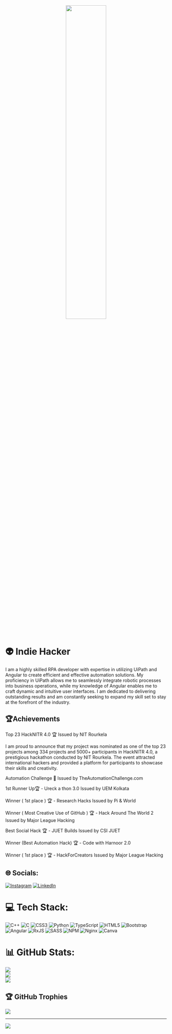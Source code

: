 <div align="center">
<img src="https://rishavanand.github.io/static/images/greetings.gif" align="center" style="width: 50%" />
</div> 


# 👽 Indie Hacker
I am a highly skilled RPA developer with expertise in utilizing UiPath and Angular to create efficient and effective automation solutions. My proficiency in UiPath allows me to seamlessly integrate robotic processes into business operations, while my knowledge of Angular enables me to craft dynamic and intuitive user interfaces. I am dedicated to delivering outstanding results and am constantly seeking to expand my skill set to stay at the forefront of the industry.

## 🏆Achievements
Top 23 HackNITR 4.0 🏆
Issued by NIT Rourkela

I am proud to announce that my project was nominated as one of the top 23 projects among 334 projects and 5000+ participants in HackNITR 4.0, a prestigious hackathon conducted by NIT Rourkela. The event attracted international hackers and provided a platform for participants to showcase their skills and creativity.

Automation Challenge 🤖
Issued by TheAutomationChallenge.com

1st Runner Up🏆 - Ureck a thon 3.0
Issued by UEM Kolkata

Winner ( 1st place ) 🏆 - Research Hacks
Issued by Pi & World

Winner ( Most Creative Use of GitHub ) 🏆 - Hack Around The World 2
Issued by Major League Hacking

Best Social Hack 🏆 - JUET Builds
Issued by CSI JUET

Winner (Best Automation Hack) 🏆 - Code with Harnoor 2.0

Winner ( 1st place ) 🏆 - HackForCreators
Issued by Major League Hacking

## 🌐 Socials:
[![Instagram](https://img.shields.io/badge/Instagram-%23E4405F.svg?logo=Instagram&logoColor=white)](https://instagram.com/akil.binoy) [![LinkedIn](https://img.shields.io/badge/LinkedIn-%230077B5.svg?logo=linkedin&logoColor=white)](https://linkedin.com/in/https://www.linkedin.com/public-profile/settings?lipi=urn%3Ali%3Apage%3Ad_flagship3_profile_self_edit_contact-info%3B1iyKlgGCTeujTEcq1Ocj9A%3D%3D) 

# 💻 Tech Stack:
![C++](https://img.shields.io/badge/c++-%2300599C.svg?style=for-the-badge&logo=c%2B%2B&logoColor=white) ![C](https://img.shields.io/badge/c-%2300599C.svg?style=for-the-badge&logo=c&logoColor=white) ![CSS3](https://img.shields.io/badge/css3-%231572B6.svg?style=for-the-badge&logo=css3&logoColor=white) ![Python](https://img.shields.io/badge/python-3670A0?style=for-the-badge&logo=python&logoColor=ffdd54) ![TypeScript](https://img.shields.io/badge/typescript-%23007ACC.svg?style=for-the-badge&logo=typescript&logoColor=white) ![HTML5](https://img.shields.io/badge/html5-%23E34F26.svg?style=for-the-badge&logo=html5&logoColor=white) ![Bootstrap](https://img.shields.io/badge/bootstrap-%23563D7C.svg?style=for-the-badge&logo=bootstrap&logoColor=white) ![Angular](https://img.shields.io/badge/angular-%23DD0031.svg?style=for-the-badge&logo=angular&logoColor=white) ![RxJS](https://img.shields.io/badge/rxjs-%23B7178C.svg?style=for-the-badge&logo=reactivex&logoColor=white) ![SASS](https://img.shields.io/badge/SASS-hotpink.svg?style=for-the-badge&logo=SASS&logoColor=white) ![NPM](https://img.shields.io/badge/NPM-%23000000.svg?style=for-the-badge&logo=npm&logoColor=white) ![Nginx](https://img.shields.io/badge/nginx-%23009639.svg?style=for-the-badge&logo=nginx&logoColor=white) ![Canva](https://img.shields.io/badge/Canva-%2300C4CC.svg?style=for-the-badge&logo=Canva&logoColor=white)
# 📊 GitHub Stats:
![](https://github-readme-stats.vercel.app/api?username=akhil888binoy&theme=dark&hide_border=true&include_all_commits=false&count_private=false)<br/>
![](https://github-readme-streak-stats.herokuapp.com/?user=akhil888binoy&theme=dark&hide_border=true)<br/>
![](https://github-readme-stats.vercel.app/api/top-langs/?username=akhil888binoy&theme=dark&hide_border=true&include_all_commits=false&count_private=false&layout=compact)

## 🏆 GitHub Trophies
![](https://github-profile-trophy.vercel.app/?username=akhil888binoy&theme=radical&no-frame=false&no-bg=false&margin-w=4)

---
[![](https://visitcount.itsvg.in/api?id=akhil888binoy&icon=2&color=1)](https://visitcount.itsvg.in)

<!-- Proudly created with GPRM ( https://gprm.itsvg.in ) -->
